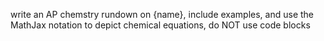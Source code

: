 write an AP chemstry rundown on {name}, include examples, and use the MathJax notation to depict chemical equations, do NOT use code blocks
